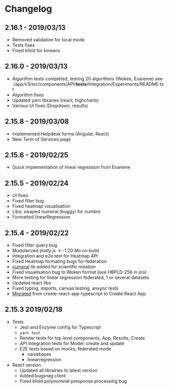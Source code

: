 # Changelog

## 2.16.1 - 2019/03/13
* Removed validation for local mode
* Tests fixes
* Fixed kfold for kmeans

## 2.16.0 - 2019/03/13
* Algorithm tests completed, testing 20 algorithms (Woken, Exareme) see ./app/v3/src/components/API/__tests__/Integration/Experiments/README.txt
* Algorithm fixes
* Updated yarn libraries (react, highcharts)
* Various UI fixes (Dropdown, results)

## 2.15.8 - 2019/03/08
* Implemented Helpdesk forms (Angular, React)
* New Term of Services page

## 2.15.6 - 2019/02/25
* Quick implementation of linear regression from Exareme

## 2.15.5 - 2019/02/24
* UI fixes
* Fixed filter bug
* Fixed heatmap visualisation
* Libs; swaped numeral (buggy) for numbro
* Formatted linearRegression


## 2.15.4 - 2019/02/22
* Fixed filter query bug
* Modularized plotly.js -> -1.20 Mo on build
* Integration and e2e test for Heatmap API
* Fixed Heatmap formating bugs for federation
* [numeral](https://www.npmjs.com/package/numeral) lib added for scientific notation
* Fixed visualisation bug to Woken format (see HBPLD-256 in jira)
* More testing for linear regression federated, 1 or several datasets
* Updated react libs
* Fixed typing, imports, canvas testing, ansync tests
* [Migrated](https://vincenttunru.com/migrate-create-react-app-typescript-to-create-react-app/) from create-react-app-typescript to Create React App

## 2.15.3 2019/02/18

* Tests
    * Jest and Enzyme config for Typescript
    * `yarn test`
    * Render tests for top level components, App, Results, Create
    * API Integration tests for Model: create and update
    * E2E tests based on mocks, federated mode
        * naivebayes
        * linearregression
* React version
    * Updated all librairies to latest version
    * Added bugsnag client
    * Fixed kfold polynominal presponse processing bug
